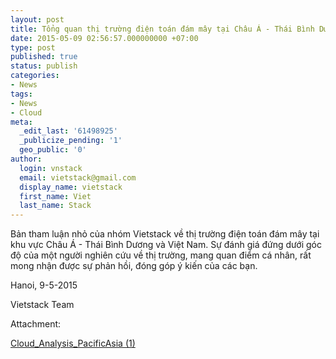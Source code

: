 ```yaml
---
layout: post
title: Tổng quan thị trường điện toán đám mây tại Châu Á - Thái Bình Dương và Việt Nam
date: 2015-05-09 02:56:57.000000000 +07:00
type: post
published: true
status: publish
categories:
- News
tags:
- News
- Cloud
meta:
  _edit_last: '61498925'
  _publicize_pending: '1'
  geo_public: '0'
author:
  login: vnstack
  email: vietstack@gmail.com
  display_name: vietstack
  first_name: Viet
  last_name: Stack
---
```

<p>Bản tham luận nhỏ của nhóm Vietstack về thị trường điện toán đám mây tại khu vực Châu Á - Thái Bình Dương và Việt Nam. Sự đánh giá đứng dưới góc độ của một người nghiên cứu về thị trường, mang quan điểm cá nhân, rất mong nhận được sự phản hồi, đóng góp ý kiến của các bạn.</p>
<p>Hanoi, 9-5-2015</p>
<p>Vietstack Team</p>
<p>Attachment:</p>
<p><a href="https://vietstack.files.wordpress.com/2015/05/cloud_analysis_pacificasia-1.docx">Cloud_Analysis_PacificAsia (1)</a></p>
